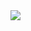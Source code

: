 <img src="https://github-readme-stats.vercel.app/api/top-langs/?username=danielskjo&show_icons=true&theme=algolia" />
